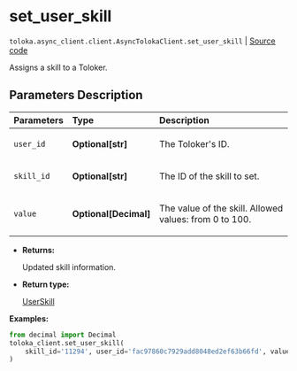 # set_user_skill
`toloka.async_client.client.AsyncTolokaClient.set_user_skill` | [Source code](https://github.com/Toloka/toloka-kit/blob/v1.2.1/src/client/__init__.py#L0)

Assigns a skill to a Toloker.

## Parameters Description

| Parameters | Type | Description |
| :----------| :----| :-----------|
`user_id`|**Optional\[str\]**|<p>The Toloker's ID.</p>
`skill_id`|**Optional\[str\]**|<p>The ID of the skill to set.</p>
`value`|**Optional\[Decimal\]**|<p>The value of the skill. Allowed values: from 0 to 100.</p>

* **Returns:**

  Updated skill information.

* **Return type:**

  [UserSkill](toloka.client.user_skill.UserSkill.md)

**Examples:**


```python
from decimal import Decimal
toloka_client.set_user_skill(
    skill_id='11294', user_id='fac97860c7929add8048ed2ef63b66fd', value=Decimal(100)
)
```
